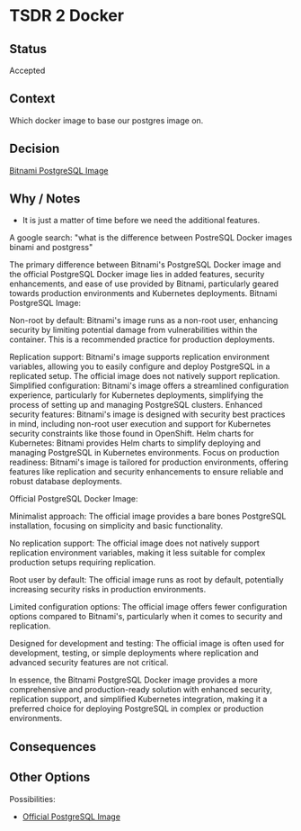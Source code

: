 # TSDR 2 Docker

## Status

Accepted

## Context

Which docker image to base our postgres image on. 

## Decision

[Bitnami PostgreSQL Image](https://hub.docker.com/r/bitnami/postgresql)

## Why / Notes

- It is just a matter of time before we need the additional features. 

A google search: "what is the difference between PostreSQL Docker images binami and postgress"

The primary difference between Bitnami's PostgreSQL Docker image and the official PostgreSQL Docker image lies in added features, security enhancements, and ease of use provided by Bitnami, particularly geared towards production environments and Kubernetes deployments. 
Bitnami PostgreSQL Image:

Non-root by default:
Bitnami's image runs as a non-root user, enhancing security by limiting potential damage from vulnerabilities within the container. This is a recommended practice for production deployments. 

Replication support:
Bitnami's image supports replication environment variables, allowing you to easily configure and deploy PostgreSQL in a replicated setup. The official image does not natively support replication. 
Simplified configuration:
Bitnami's image offers a streamlined configuration experience, particularly for Kubernetes deployments, simplifying the process of setting up and managing PostgreSQL clusters. 
Enhanced security features:
Bitnami's image is designed with security best practices in mind, including non-root user execution and support for Kubernetes security constraints like those found in OpenShift. 
Helm charts for Kubernetes:
Bitnami provides Helm charts to simplify deploying and managing PostgreSQL in Kubernetes environments. 
Focus on production readiness:
Bitnami's image is tailored for production environments, offering features like replication and security enhancements to ensure reliable and robust database deployments. 

Official PostgreSQL Docker Image:

Minimalist approach:
The official image provides a bare bones PostgreSQL installation, focusing on simplicity and basic functionality. 

No replication support:
The official image does not natively support replication environment variables, making it less suitable for complex production setups requiring replication. 

Root user by default:
The official image runs as root by default, potentially increasing security risks in production environments. 

Limited configuration options:
The official image offers fewer configuration options compared to Bitnami's, particularly when it comes to security and replication. 

Designed for development and testing:
The official image is often used for development, testing, or simple deployments where replication and advanced security features are not critical. 

In essence, the Bitnami PostgreSQL Docker image provides a more comprehensive and production-ready solution with enhanced security, replication support, and simplified Kubernetes integration, making it a preferred choice for deploying PostgreSQL in complex or production environments. 

## Consequences

## Other Options

Possibilities:
- [Official PostgreSQL Image](https://hub.docker.com/_/postgres)